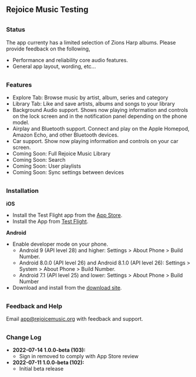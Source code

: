 <meta name="robots" content="noindex">
<style>
  h1 {
    display: none;  
  }
  h3 {
    margin-top: 32px;
  }
  ul {
    padding-left: 18px !important;
  }
  .markdown-body {
    max-width: 800px
  }
</style>


## Rejoice Music Testing


### Status

The app currenty has a limited selection of Zions Harp albums. Please provide feedback on the following,

- Performance and reliability core audio features.
- General app layout, wording, etc...



### Features

- Explore Tab: Browse music by artist, album, series and category
- Library Tab: Like and save artists, albums and songs to your library
- Background Audio support. Shows now playing information and controls on the lock screen and in the notification panel depending on the phone model.
- Airplay and Bluetooth support. Connect and play on the Apple Homepod, Amazon Echo, and other Bluetooth devices.
- Car support. Show now playing information and controls on your car screen.
- Coming Soon: Full Rejoice Music Library
- Coming Soon: Search
- Coming Soon: User playlists
- Coming Soon: Sync settings between devices



### Installation

**iOS**
- Install the Test Flight app from the [App Store](https://apps.apple.com/us/app/testflight/id899247664).
- Install the App from [Test Flight](https://testflight.apple.com/join/gYHQHlWo).

**Android**
- Enable developer mode on your phone.
  - Android 9 (API level 28) and higher: Settings > About Phone > Build Number.
  - Android 8.0.0 (API level 26) and Android 8.1.0 (API level 26): Settings > System > About Phone > Build Number.
  - Android 7.1 (API level 25) and lower: Settings > About Phone > Build Number
- Download and install from the [download site](https://rejoicemusic.github.io/test-site/release/android/app.apk).



### Feedback and Help

Email app@rejoicemusic.org with feedback and support.



### Change Log

- **2022-07-14 1.0.0-beta (103):**
  - Sign in removed to comply with App Store review
- **2022-07-11 1.0.0-beta (102):** 
  - Initial beta release